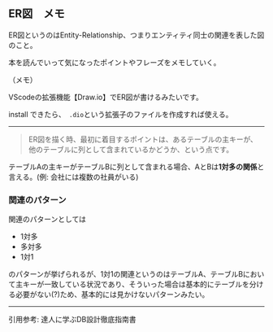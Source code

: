 ## ER図　メモ

ER図というのはEntity-Relationship、つまりエンティティ同士の関連を表した図のこと。

本を読んでいって気になったポイントやフレーズをメモしていく。

（メモ）

VScodeの拡張機能【Draw.io】でER図が書けるみたいです。

install できたら、　`.dio`という拡張子のファイルを作成すれば使える。

---

> ER図を描く時、最初に着目するポイントは、あるテーブルの主キーが、他のテーブルに列として含まれているかどうか、という点です。

テーブルAの主キーがテーブルBに列として含まれる場合、AとBは**1対多の関係**と言える。(例: 会社には複数の社員がいる)

### 関連のパターン

関連のパターンとしては

- 1対多
- 多対多
- 1対1

のパターンが挙げられるが、1対1の関連というのはテーブルA、テーブルBにおいて主キーが一致している状況であり、そういった場合は基本的にテーブルを分ける必要がない(?)ため、基本的には見かけないパターンみたい。




---

引用参考: 達人に学ぶDB設計徹底指南書

